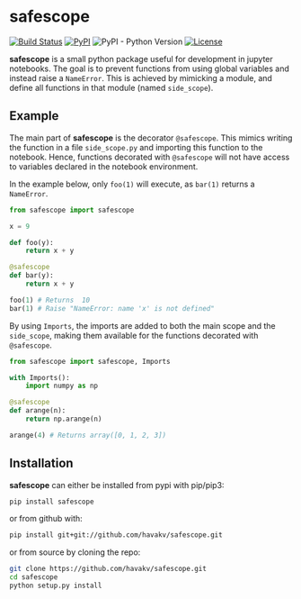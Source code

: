 # safescope
[![Build Status](https://travis-ci.org/havakv/safescope.svg?branch=master)](https://travis-ci.org/havakv/safescope)
[![PyPI](https://img.shields.io/pypi/v/safescope.svg)](https://pypi.org/project/safescope/)
![PyPI - Python Version](https://img.shields.io/pypi/pyversions/safescope.svg)
[![License](https://img.shields.io/badge/License-BSD%202--Clause-orange.svg)](https://github.com/havakv/safescope/blob/master/LICENSE)

**safescope** is a small python package useful for development in jupyter notebooks.
The goal is to prevent functions from using global variables and instead raise a `NameError`.
This is achieved by  mimicking a module, and define all functions in that module (named `side_scope`).

## Example

The main part of **safescope** is the decorator `@safescope`. This mimics writing the function in a file `side_scope.py` and importing this function to the notebook. Hence, functions decorated with `@safescope` will not have access to variables declared in the notebook environment.

In the example below, only `foo(1)`  will execute, as `bar(1)` returns a `NameError`.
```python
from safescope import safescope

x = 9

def foo(y):
    return x + y

@safescope
def bar(y):
    return x + y

foo(1) # Returns  10
bar(1) # Raise "NameError: name 'x' is not defined"
```

By using `Imports`, the imports are added to both the main scope and the `side_scope`, making them available for the functions decorated with `@safescope`.
```python
from safescope import safescope, Imports

with Imports():
    import numpy as np

@safescope
def arange(n):
    return np.arange(n)

arange(4) # Returns array([0, 1, 2, 3])
```

## Installation

**safescope** can either be installed from pypi with pip/pip3:
```bash
pip install safescope
```
or from github with:
```bash
pip install git+git://github.com/havakv/safescope.git
```
or from source by cloning the repo:
```bash
git clone https://github.com/havakv/safescope.git
cd safescope
python setup.py install
```


